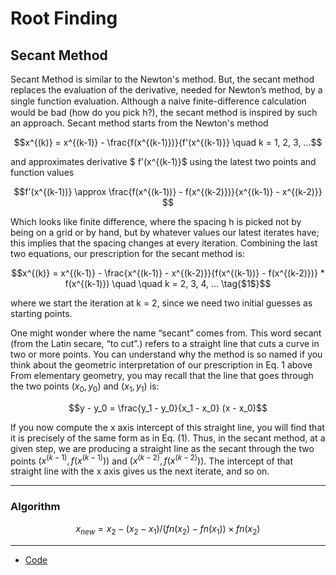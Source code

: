 # Root Finding

## Secant Method

Secant Method is similar to the Newton's method. But, the secant method replaces the evaluation of the derivative, needed
for Newton’s method, by a single function evaluation. Although a naive finite-diﬀerence
calculation would be bad (how do you pick h?), the secant method is inspired by such an approach. 
Secant method starts from the Newton's method

```math
x^{(k)} = x^{(k-1)} - \frac{f(x^{(k-1)})}{f'(x^{(k-1)}} \quad k = 1, 2, 3, ...
```
and approximates derivative $ f'(x^{(k-1)}$ using the latest two points and function values
```math
f'(x^{(k-1))} \approx \frac{f(x^{(k-1))} - f(x^{(k-2)})}{x^{(k-1)} - x^{(k-2)}} 
```
Which looks like finite difference, where the spacing h is picked not by being on a grid
or by hand, but by whatever values our latest iterates have; this implies that the spacing
changes at every iteration.
Combining the last two equations, our prescription for the secant method is:
```math
x^{(k)} = x^{(k-1)} - \frac{x^{(k-1)} - x^{(k-2)}}{f(x^{(k-1))} - f(x^{(k-2)})} * f(x^{(k-1)}) \quad \quad k = 2, 3, 4, ...   \tag{$1$}
```
where we start the iteration at k = 2, since we need two initial guesses as starting points.



One might wonder where the name “secant” comes from. This word secant (from the Latin secare, “to cut”.) refers to a
straight line that cuts a curve in two or more points. You can understand why the method
is so named if you think about the geometric interpretation of our prescription in Eq. $1$ above
From elementary geometry, you may recall that the line that goes through the two points
$(x_0 , y_0 )$ and $(x_1 , y_1)$ is: 
```math
y - y_0 = \frac{y_1 - y_0}{x_1 - x_0} (x - x_0)
```
If you now compute the x axis intercept of this straight line, you will find that it is precisely of the same form 
as in Eq. $(1)$. Thus, in the secant method, at a given step, we
are producing a straight line as the secant through the two points $(x^{(k−1)} , f(x^{(k−1)}))$ and
$(x^{(k−2)} , f(x^{(k−2)}))$. The intercept of that straight line with the x axis gives us the next iterate,
and so on.

---
### Algorithm
```math
x_{new} = x_2 - (x_2-x_1)/(fn(x_2) - fn(x_1)) \times fn(x_2)
```

---
- [Code](https://github.com/nishantaMishra/computational-physics-in-python/blob/main/SecantMethod/secant1.py)


